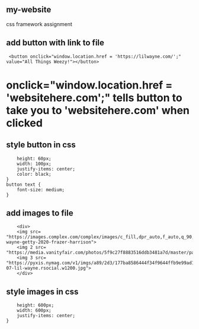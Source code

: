 ## my-website
css framework assignment

## add button with link to file 
```  <button onclick="window.location.href = 'https://lilwayne.com/';" value="All Things Weezy!"></button> ```
# onclick="window.location.href = 'websitehere.com';" tells button to take you to 'websitehere.com' when clicked

## style button in css
``` button {
    height: 60px;
    width: 100px;
    justify-items: center;
    color: black;
}
button text {
    font-size: medium;
}
```
## add images to file
``` <div></div>
    <div>
    <img src= "https://images.complex.com/complex/images/c_fill,dpr_auto,f_auto,q_90,w_1400/fl_lossy,pg_1/lh8fmadxkcg4yxd6xbad/lil-wayne-getty-2020-frazer-harrison">
    <img 2 src= "https://media.vanityfair.com/photos/5f9c27f8883516ddb3481a7d/master/pass/wayne.jpg">
    <img 3 src= "https://pyxis.nymag.com/v1/imgs/a89/2d3/177ba8586444f34f9644ffb9e99ad12caa-07-lil-wayne.rsocial.w1200.jpg">
    </div>
```
## style images in css
``` img {
    height: 600px;
    width: 600px;
    justify-items: center;
}
```



    
    
    
